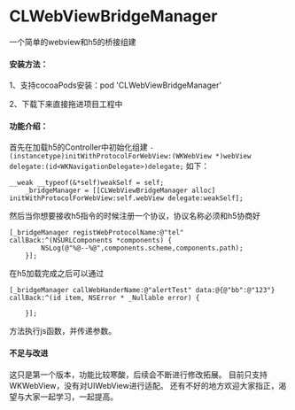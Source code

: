 # CLWebViewBridgeManager
一个简单的webview和h5的桥接组建

#### 安装方法：
1、支持cocoaPods安装：pod 'CLWebViewBridgeManager'

2、下载下来直接拖进项目工程中

#### 功能介绍：
首先在加载h5的Controller中初始化组建
`- (instancetype)initWithProtocolForWebView:(WKWebView *)webView delegate:(id<WKNavigationDelegate>)delegate;`
如下：

```
__weak __typeof(&*self)weakSelf = self;
    _bridgeManager = [[CLWebViewBridgeManager alloc] initWithProtocolForWebView:self.webView delegate:weakSelf];
```
然后当你想要接收h5指令的时候注册一个协议，协议名称必须和h5协商好

```
[_bridgeManager registWebProtocolName:@"tel" callBack:^(NSURLComponents *components) {
        NSLog(@"%@--%@",components.scheme,components.path);
    }];
```
在h5加载完成之后可以通过

```
[_bridgeManager callWebHanderName:@"alertTest" data:@{@"bb":@"123"} callBack:^(id item, NSError * _Nullable error) {
        
    }];
```
方法执行js函数，并传递参数。

#### 不足与改进
这只是第一个版本，功能比较寒酸，后续会不断进行修改拓展。
目前只支持WKWebView，没有对UIWebView进行适配。
还有不好的地方欢迎大家指正，渴望与大家一起学习，一起提高。


